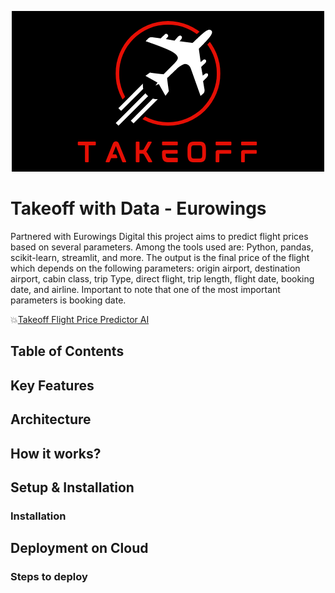 <p align="center">
 <img src="https://github.com/adrianmarino19/eurowings-frontend/blob/9f1ac2f139b44ca42d1b69f00a039452688b2f8d/images/1.png" title="Takeoff Symbol" style="background-color: white">
</p>

# Takeoff with Data - Eurowings

Partnered with Eurowings Digital this project aims to predict flight prices based on several parameters. Among the tools used are: Python, pandas, scikit-learn, streamlit, and more. The output is the final price of the flight which depends on the following parameters: origin airport, destination airport, cabin class, trip Type, direct flight, trip length, flight date, booking date, and airline. Important to note that one of the most important parameters is booking date.

:boom:<a href='https://takeoff.streamlit.app/'>Takeoff Flight Price Predictor AI</a>

## Table of Contents


## <a name='key'></a>**Key Features**


## <a name='arch'></a>**Architecture**


## <a name='hiw'></a>**How it works?**


## <a name='set'></a>**Setup & Installation**

### <a name='ins'></a>**Installation**

## <a name='dep'></a>**Deployment on Cloud**

### <a name='step'></a>**Steps to deploy**













